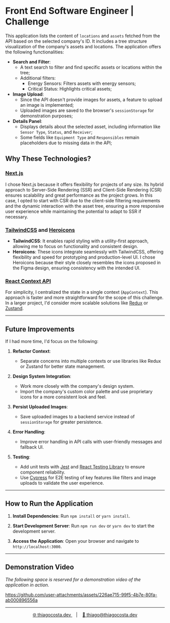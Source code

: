 # Front End Software Engineer | Challenge

This application lists the content of `locations` and `assets` fetched from the API based on the selected company's ID. It includes a tree structure visualization of the company's assets and locations. The application offers the following functionalities:

- **Search and Filter**:
  - A text search to filter and find specific assets or locations within the tree;
  - Additional filters:
    - Energy Sensors: Filters assets with energy sensors;
    - Critical Status: Highlights critical assets;
- **Image Upload**:
  - Since the API doesn't provide images for assets, a feature to upload an image is implemented;
  - Uploaded images are saved to the browser's `sessionStorage` for demonstration purposes;
- **Details Panel**:
  - Displays details about the selected asset, including information like `Sensor Type`, `Status`, and `Receiver`;
  - Some fields like `Equipment Type` and `Responsibles` remain placeholders due to missing data in the API;

## Why These Technologies?

### [**Next.js**](https://nextjs.org/)
I chose Next.js because it offers flexibility for projects of any size. Its hybrid approach to Server-Side Rendering (SSR) and Client-Side Rendering (CSR) ensures scalability and great performance as the project grows. In this case, I opted to start with CSR due to the client-side filtering requirements and the dynamic interaction with the asset tree, ensuring a more responsive user experience while maintaining the potential to adapt to SSR if necessary.

### [**TailwindCSS**](https://tailwindcss.com/) and [**Heroicons**](https://heroicons.com/)
- **TailwindCSS**: It enables rapid styling with a utility-first approach, allowing me to focus on functionality and consistent design.
- **Heroicons**: These icons integrate seamlessly with TailwindCSS, offering flexibility and speed for prototyping and production-level UI. I chose Heroicons because their style closely resembles the icons proposed in the Figma design, ensuring consistency with the intended UI.

### [**React Context API**](https://react.dev/learn/passing-data-deeply-with-context)
For simplicity, I centralized the state in a single context (`AppContext`). This approach is faster and more straightforward for the scope of this challenge. In a larger project, I'd consider more scalable solutions like [Redux](https://redux.js.org/) or [Zustand](https://docs.pmnd.rs/zustand/getting-started/introduction).

---

## Future Improvements

If I had more time, I'd focus on the following:

1. **Refactor Context**:
   - Separate concerns into multiple contexts or use libraries like Redux or Zustand for better state management.

2. **Design System Integration**:
   - Work more closely with the company's design system.
   - Import the company's custom color palette and use proprietary icons for a more consistent look and feel.

3. **Persist Uploaded Images**:
   - Save uploaded images to a backend service instead of `sessionStorage` for greater persistence.

4. **Error Handling**:
   - Improve error handling in API calls with user-friendly messages and fallback UI.

5. **Testing**:
   - Add unit tests with [Jest](https://jestjs.io/) and [React Testing Library](https://testing-library.com/) to ensure component reliability.
   - Use [Cypress](https://www.cypress.io/) for E2E testing of key features like filters and image uploads to validate the user experience.

---

## How to Run the Application

1. **Install Dependencies**:
   Run `npm install` or `yarn install`.

2. **Start Development Server**:
   Run `npm run dev` or `yarn dev` to start the development server.

3. **Access the Application**:
Open your browser and navigate to `http://localhost:3000`.

---

## Demonstration Video

_The following space is reserved for a demonstration video of the application in action._

https://github.com/user-attachments/assets/226ae715-99f5-4b7e-80fa-ab000896556a

---

<div align="center">
<a href="https://thiagocosta.dev" target="_blank">
 🌐 thiagocosta.dev
</a>
&nbsp;&nbsp;&nbsp;|&nbsp;&nbsp;&nbsp;
<a href="mailto:thiago@thiagocosta.dev">
 📧 thiago@thiagocosta.dev
</a>
</div>
